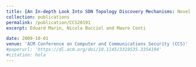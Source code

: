 ```yaml
---
title: [An In-depth Look Into SDN Topology Discovery Mechanisms: Novel Attacks and Practical Countermeasures] (https://dl.acm.org/doi/10.1145/3319535.3354194)
collection: publications
permalink: /publication/CCS20191
excerpt: Eduard Marin, Nicola Bucciol and Mauro Conti

date: 2009-10-01
venue: 'ACM Conference on Computer and Communications Security (CCS)'
#paperurl: 'https://dl.acm.org/doi/10.1145/3319535.3354194'
#citation: hola
---
```

